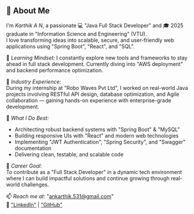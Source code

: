 ## 👋 About Me

I'm *Karthik A N*, a passionate 💻 "Java Full Stack Developer" and 🎓 2025 graduate in "Information Science and Engineering" (VTU).  
I love transforming ideas into scalable, secure, and user-friendly web applications using "Spring Boot", "React", and "SQL".  

🌱 *Learning Mindset:* I constantly explore new tools and frameworks to stay ahead in full stack development. Currently diving into "AWS deployment" and backend performance optimization.  

💼 *Industry Experience:*  
During my internship at "Robo Waves Pvt Ltd", I worked on real-world Java projects involving RESTful API design, database optimization, and Agile collaboration — gaining hands-on experience with enterprise-grade development.  

🚀 *What I Do Best:*  
- Architecting robust backend systems with "Spring Boot" & "MySQL"  
- Building responsive UIs with "React" and modern web technologies  
- Implementing "JWT Authentication", "Spring Security", and "Swagger" documentation  
- Delivering clean, testable, and scalable code  

🎯 *Career Goal:*  
To contribute as a "Full Stack Developer" in a dynamic tech environment where I can build impactful solutions and continue growing through real-world challenges.  

📫 *Reach me at:* "ankarthik.531@gmail.com"  
🔗 ["LinkedIn"](https://linkedin.com/in/karthikan123) | ["GitHub"](https://github.com/Ankarthik0011)
